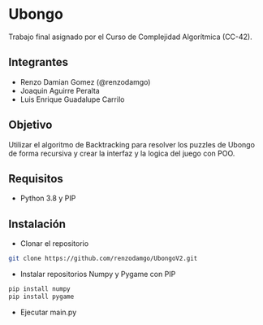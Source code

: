# Ubongo

Trabajo final asignado por el Curso de 
Complejidad Algorítmica (CC-42).
## Integrantes

- Renzo Damian Gomez (@renzodamgo)
- Joaquin Aguirre Peralta 
- Luis Enrique Guadalupe Carrilo
## Objetivo

Utilizar el algoritmo de Backtracking para
 resolver los puzzles de Ubongo de forma recursiva 
 y crear la interfaz y la logica del juego con POO.       
## Requisitos

- Python 3.8 y PIP
## Instalación

- Clonar el repositorio
```bash
git clone https://github.com/renzodamgo/UbongoV2.git
```
- Instalar repositorios Numpy y Pygame con PIP
```bash
pip install numpy
pip install pygame
```
- Ejecutar main.py